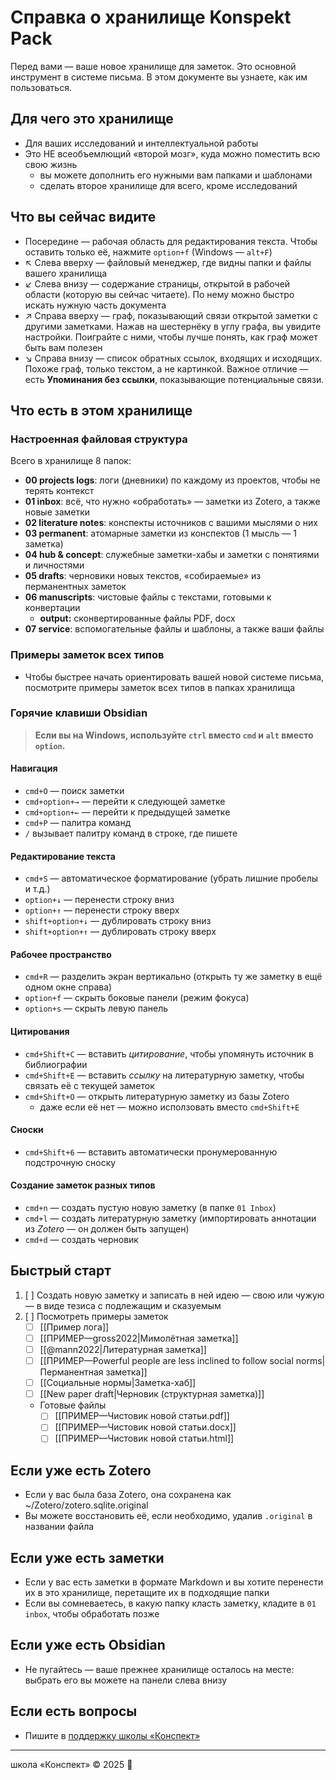 # Справка о хранилище Konspekt Pack

Перед вами — ваше новое хранилище для заметок. Это основной инструмент в системе письма. В этом документе вы узнаете, как им пользоваться.

## Для чего это хранилище
- Для ваших исследований и интеллектуальной работы
- Это НЕ всеобъемлющий «второй мозг», куда можно поместить всю свою жизнь
	- вы можете дополнить его нужными вам папками и шаблонами
	- сделать второе хранилище для всего, кроме исследований

## Что вы сейчас видите
- Посередине — рабочая область для редактирования текста. Чтобы оставить только её, нажмите `option+f` (Windows — `alt+F`)
- ↖ Слева вверху — файловый менеджер, где видны папки и файлы вашего хранилища
- ↙ Слева внизу — содержание страницы, открытой в рабочей области (которую вы сейчас читаете). По нему можно быстро искать нужную часть документа
- ↗ Справа вверху — граф, показывающий связи открытой заметки с другими заметками. Нажав на шестернёку в углу графа, вы увидите настройки. Поиграйте с ними, чтобы лучше понять, как граф может быть вам полезен
- ↘ Справа внизу — список обратных ссылок, входящих и исходящих. Похоже граф, только текстом, а не картинкой. Важное отличие — есть **Упоминания без ссылки**, показывающие потенциальные связи.

## Что есть в этом хранилище
### Настроенная файловая структура

Всего в хранилище 8 папок:

- **00 projects logs**: логи (дневники) по каждому из проектов, чтобы не терять контекст
- **01 inbox**: всё, что нужно «обработать» — заметки из Zotero, а также новые заметки
- **02 literature notes**: конспекты источников с вашими мыслями о них
- **03 permanent**: атомарные заметки из конспектов (1 мысль — 1 заметка)
- **04 hub & concept**: служебные заметки-хабы и заметки с понятиями и личностями
- **05 drafts**: черновики новых текстов, «собираемые» из перманентных заметок
- **06 manuscripts**: чистовые файлы с текстами, готовыми к конвертации
	- **output:** сконвертированные файлы PDF, docx
- **07 service**: вспомогательные файлы и шаблоны, а также ваши файлы

### Примеры заметок всех типов
- Чтобы быстрее начать ориентировать вашей новой системе письма, посмотрите примеры заметок всех типов в папках хранилища

### Горячие клавиши Obsidian

> **Если вы на Windows, используйте `ctrl` вместо `cmd` и `alt` вместо `option`.**

#### Навигация
- `cmd+O` — поиск заметки
- `cmd+option+→` — перейти к следующей заметке
- `cmd+option+←` — перейти к предыдущей заметке
- `cmd+P` — палитра команд
- `/` вызывает палитру команд в строке, где пишете

#### Редактирование текста
- `cmd+S` — автоматическое форматирование (убрать лишние пробелы и т.д.)
- `option+↓` — перенести строку вниз
- `option+↑` — перенести строку вверх
- `shift+option+↓` — дублировать строку вниз
- `shift+option+↑` — дублировать строку вверх

#### Рабочее пространство
- `cmd+R` — разделить экран вертикально (открыть ту же заметку в ещё одном окне справа)
- `option+f` — скрыть боковые панели (режим фокуса)
- `option+s` — скрыть левую панель

#### Цитирования
- `cmd+Shift+C` — вставить *цитирование*, чтобы упомянуть источник в библиографии
- `cmd+Shift+E` — вставить *ссылку* на литературную заметку, чтобы связать её с текущей заметок
- `cmd+Shift+O` — открыть литературную заметку из базы Zotero
	- даже если её нет — можно исползовать вместо `cmd+Shift+E`

#### Сноски
- `cmd+Shift+6` — вставить автоматически пронумерованную подстрочную сноску

#### Создание заметок разных типов
- `cmd+n` — создать пустую новую заметку (в папке `01 Inbox`)
- `cmd+l` — создать литературную заметку (импортировать аннотации из *Zotero* — он должен быть запущен)
- `cmd+d` — создать черновик

## Быстрый старт
1. [ ] Создать новую заметку и записать в ней идею — свою или чужую — в виде тезиса с подлежащим и сказуемым
2. [ ] Посмотреть примеры заметок
	- [ ] [[Пример лога]]
	- [ ] [[ПРИМЕР—gross2022|Мимолётная заметка]]
	- [ ] [[@mann2022|Литературная заметка]]
	- [ ] [[ПРИМЕР—Powerful people are less inclined to follow social norms|Перманентная заметка]]
	- [ ] [[Социальные нормы|Заметка-хаб]]
	- [ ] [[New paper draft|Черновик (структурная заметка)]]
	- Готовые файлы
		- [ ] [[ПРИМЕР—Чистовик новой статьи.pdf]]
		- [ ] [[ПРИМЕР—Чистовик новой статьи.docx]]
		- [ ] [[ПРИМЕР—Чистовик новой статьи.html]]

## Если уже есть Zotero
- Если у вас была база Zotero, она сохранена как ~/Zotero/zotero.sqlite.original
- Вы можете восстановить её, если необходимо, удалив `.original` в названии файла

## Если уже есть заметки
- Если у вас есть заметки в формате Markdown и вы хотите перенести их в это хранилище, перетащите их в подходящие папки
- Если вы сомневаетесь, в какую папку класть заметку, кладите в `01 inbox`, чтобы обработать позже

## Если уже есть Obsidian
- Не пугайтесь — ваше прежнее хранилище осталось на месте: выбрать его вы можете на панели слева внизу

## Если есть вопросы
- Пишите в [поддержку школы «Конспект»](https://t.me/konspekt_support)
---

школа «Конспект» © 2025 🙌